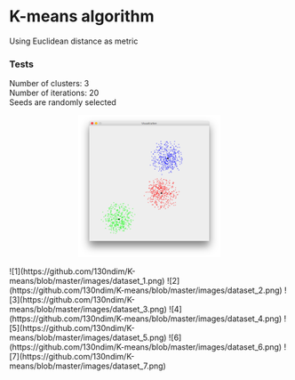 # K-means algorithm
Using Euclidean distance as metric
### Tests
Number of clusters: 3  
Number of iterations: 20  
Seeds are randomly selected  
<p align="center">
  <img src="https://github.com/130ndim/K-means/blob/master/images/dataset_1.png" width="256" title="Github Logo">
</p>
![1](https://github.com/130ndim/K-means/blob/master/images/dataset_1.png)  
![2](https://github.com/130ndim/K-means/blob/master/images/dataset_2.png)  
![3](https://github.com/130ndim/K-means/blob/master/images/dataset_3.png)  
![4](https://github.com/130ndim/K-means/blob/master/images/dataset_4.png)  
![5](https://github.com/130ndim/K-means/blob/master/images/dataset_5.png)  
![6](https://github.com/130ndim/K-means/blob/master/images/dataset_6.png)  
![7](https://github.com/130ndim/K-means/blob/master/images/dataset_7.png)  
